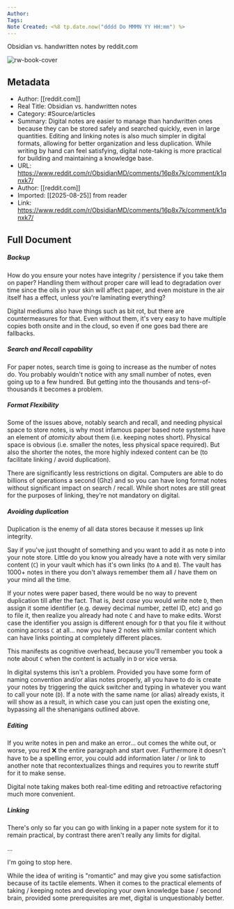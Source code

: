 ```yaml
---
Author: 
Tags:
Note Created: <%8 tp.date.now("dddd Do MMMN YY HH:mm") %>
---
```

Obsidian vs. handwritten notes by reddit.com

![rw-book-cover](https://www.redditstatic.com/desktop2x/img/favicon/android-icon-192x192.png)

## Metadata
- Author: [[reddit.com]]
- Real Title: Obsidian vs. handwritten notes
- Category: #Source/articles
- Summary: Digital notes are easier to manage than handwritten ones because they can be stored safely and searched quickly, even in large quantities. Editing and linking notes is also much simpler in digital formats, allowing for better organization and less duplication. While writing by hand can feel satisfying, digital note-taking is more practical for building and maintaining a knowledge base.
- URL: https://www.reddit.com/r/ObsidianMD/comments/16p8x7k/comment/k1qnxk7/
- Author: [[reddit.com]]
- Imported: [[2025-08-25]] from reader
- Link: https://www.reddit.com/r/ObsidianMD/comments/16p8x7k/comment/k1qnxk7/

## Full Document
##### Backup

How do you ensure your notes have integrity / persistence if you take them on paper? Handling them without proper care will lead to degradation over time since the oils in your skin will affect paper, and even moisture in the air itself has a effect, unless you're laminating everything?

Digital mediums also have things such as bit rot, but there are countermeasures for that. Even without them, it's very easy to have multiple copies both onsite and in the cloud, so even if one goes bad there are fallbacks.

##### Search and Recall capability

For paper notes, search time is going to increase as the number of notes do. You probably wouldn't notice with any small number of notes, even going up to a few hundred. But getting into the thousands and tens-of-thousands it becomes a problem.

##### Format Flexibility

Some of the issues above, notably search and recall, and needing physical space to store notes, is why most infamous paper based note systems have an element of *atomicity* about them (i.e. keeping notes short). Physical space is obvious (i.e. smaller the notes, less physical space required). But also the shorter the notes, the more highly indexed content can be (to facilitate linking / avoid duplication).

There are significantly less restrictions on digital. Computers are able to do billions of operations a second (Ghz) and so you can have long format notes without significant impact on search / recall. While short notes are still great for the purposes of linking, they're not mandatory on digital.

##### Avoiding duplication

Duplication is the enemy of all data stores because it messes up link integrity.

Say if you've just thought of something and you want to add it as note `D` into your note store. Little do you know you already have a note with very similar content (`C`) in your vault which has it's own links (to `A` and `B`). The vault has 1000+ notes in there you don't always remember them all / have them on your mind all the time.

If your notes were paper based, there would be no way to prevent duplication till after the fact. That is, *best case* you would write note `D`, then assign it some identifier (e.g. dewey decimal number, zettel ID, etc) and go to file it, then realize you already had note `C` and have to make edits. Worst case the identifier you assign is different enough for `D` that you file it without coming across `C` at all... now you have 2 notes with similar content which can have links pointing at completely different places.

This manifests as cognitive overhead, because you'll remember you took a note about `C` when the content is actually in `D` or vice versa.

In digital systems this isn't a problem. Provided you have some form of naming convention and/or alias notes properly, all you have to do is create your notes by triggering the quick switcher and typing in whatever you want to call your note (`D`). If a note with the same name (or alias) already exists, it will show as a result, in which case you can just open the existing one, bypassing all the shenanigans outlined above.

##### Editing

If you write notes in pen and make an error... out comes the white out, or worse, you red ❌ the entire paragraph and start over. Furthermore it doesn't have to be a spelling error, you could add information later / or link to another note that recontextualizes things and requires you to rewrite stuff for it to make sense.

Digital note taking makes both real-time editing and retroactive refactoring much more convenient.

##### Linking

There's only so far you can go with linking in a paper note system for it to remain practical, by contrast there aren't really any limits for digital.

...

I'm going to stop here.

While the idea of writing is "romantic" and may give you some satisfaction because of its tactile elements. When it comes to the practical elements of taking / keeping notes and developing your own knowledge base / second brain, provided some prerequisites are met, digital is unquestionably better.
